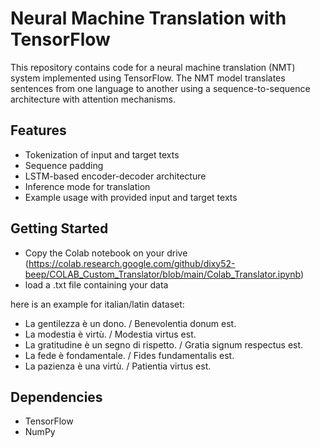 # Neural Machine Translation with TensorFlow

This repository contains code for a neural machine translation (NMT) system implemented using TensorFlow. The NMT model translates sentences from one language to another using a sequence-to-sequence architecture with attention mechanisms.

## Features

- Tokenization of input and target texts
- Sequence padding
- LSTM-based encoder-decoder architecture
- Inference mode for translation
- Example usage with provided input and target texts

## Getting Started

 - Copy the Colab notebook on your drive (https://colab.research.google.com/github/dixy52-beep/COLAB_Custom_Translator/blob/main/Colab_Translator.ipynb)
 - load a .txt file containing your data

here is an example for italian/latin dataset:


 - La gentilezza è un dono. / Benevolentia donum est.
 - La modestia è virtù. / Modestia virtus est.
 - La gratitudine è un segno di rispetto. / Gratia signum respectus est.
 - La fede è fondamentale. / Fides fundamentalis est.
 - La pazienza è una virtù. / Patientia virtus est.


## Dependencies

- TensorFlow
- NumPy


